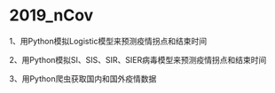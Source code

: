 # 2019_nCov

1、用Python模拟Logistic模型来预测疫情拐点和结束时间

2、用Python模拟SI、SIS、SIR、SIER病毒模型来预测疫情拐点和结束时间

3、用Python爬虫获取国内和国外疫情数据
